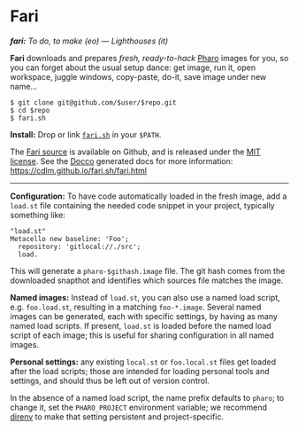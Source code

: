 
 # Fari

 _**fari:** To do, to make (eo) — Lighthouses (it)_

 **Fari** downloads and prepares _fresh, ready-to-hack_ [Pharo][] images for
 you, so you can forget about the usual setup dance: get image, run it, open
 workspace, juggle windows, copy-paste, do-it, save image under new name…

 ```shell
 $ git clone git@github.com/$user/$repo.git
 $ cd $repo
 $ fari.sh
 ```

 **Install:** Drop or link
 [`fari.sh`](https://raw.githubusercontent.com/cdlm/fari.sh/master/fari.sh) in
 your `$PATH`.

 The [Fari source][github] is available on Github, and is released under the
 [MIT license][mit]. See the [Docco][] generated docs for more information:
 https://cdlm.github.io/fari.sh/fari.html

 * * *

 **Configuration:** To have code automatically loaded in the fresh image, add a
 `load.st` file containing the needed code snippet in your project, typically
 something like:

 ```smalltalk
 "load.st"
 Metacello new baseline: 'Foo';
   repository: 'gitlocal://./src';
   load.
 ```

 This will generate a `pharo-$githash.image` file. The git hash comes from the
 downloaded snapthot and identifies which sources file matches the image.

 **Named images:** Instead of `load.st`, you can also use a named load script,
 e.g. `foo.load.st`, resulting in a matching `foo-*.image`. Several named
 images can be generated, each with specific settings, by having as many named
 load scripts. If present, `load.st` is loaded before the named load script of
 each image; this is useful for sharing configuration in all named images.

 **Personal settings:** any existing `local.st` or `foo.local.st` files get
 loaded after the load scripts; those are intended for loading personal tools
 and settings, and should thus be left out of version control.

 In the absence of a named load script, the name prefix defaults to `pharo`; to
 change it, set the `PHARO_PROJECT` environment variable; we recommend
 [direnv][] to make that setting persistent and project-specific.

 [github]: https://github.com/cdlm/fari.sh
 [mit]: http://opensource.org/licenses/MIT
 [pharo]: http://pharo.org
 [docco]: http://ashkenas.com/docco/
 [direnv]: https://direnv.net
